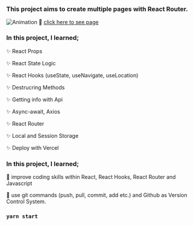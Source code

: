 ### This project aims to create multiple pages with React Router.


![Animation](https://github.com/clarusway/clarusway-full-stack-tr-12-22/raw/main/react/projects/005-Recipe-App/food-search-app.gif)
🎯 [click here to see page](https://recipe2app.netlify.app/)
### In this project, I learned;

✨ React Props

✨ React State Logic

✨ React Hooks (useState, useNavigate, useLocation)

✨ Destrucring Methods

✨ Getting info with Api

✨ Async-await, Axios

✨ React Router

✨ Local and Session Storage

✨ Deploy with Vercel

### In this project, I learned;

🎯 improve coding skills within React, React Hooks, React Router and Javascript

🎯 use git commands (push, pull, commit, add etc.) and Github as Version Control System.

### `yarn start`



